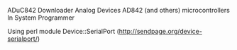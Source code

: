 ADuC842 Downloader
Analog Devices AD842 (and others) microcontrollers In System Programmer

Using perl module Device::SerialPort (http://sendpage.org/device-serialport/)

